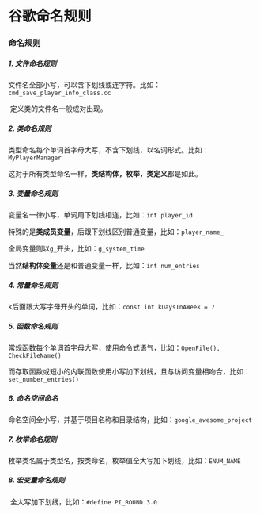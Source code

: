 # 谷歌命名规则

### 命名规则

##### 1. 文件命名规则

​	文件名全部小写，可以含下划线或连字符。比如：`cmd_save_player_info_class.cc`

​	定义类的文件名一般成对出现。

##### 2. 类命名规则

​	类型命名每个单词首字母大写，不含下划线，以名词形式。比如：`MyPlayerManager`

​	这对于所有类型命名一样，**类结构体，枚举，类定义**都是如此。

##### 3. 变量命名规则

​	变量名一律小写，单词用下划线相连，比如：`int player_id`

​	特殊的是**类成员变量**，后跟下划线区别普通变量，比如：`player_name_`

​	全局变量则以`g_`开头，比如：`g_system_time`

​	当然**结构体变量**还是和普通变量一样，比如：`int num_entries`

##### 4. 常量命名规则

​	k后面跟大写字母开头的单词，比如：`const int kDaysInAWeek = 7`

##### 5. 函数命名规则

​	常规函数每个单词首字母大写，使用命令式语气，比如：`OpenFile(), CheckFileName()`

​	而存取函数或短小的内联函数使用小写加下划线，且与访问变量相吻合，比如：`set_number_entries()`

##### 6. 命名空间命名

​	命名空间全小写，并基于项目名称和目录结构，比如：`google_awesome_project`

##### 7. 枚举命名规则

​	枚举类名属于类型名，按类命名，枚举值全大写加下划线，比如：`ENUM_NAME`

##### 8. 宏变量命名规则

​	全大写加下划线，比如：`#define PI_ROUND 3.0`